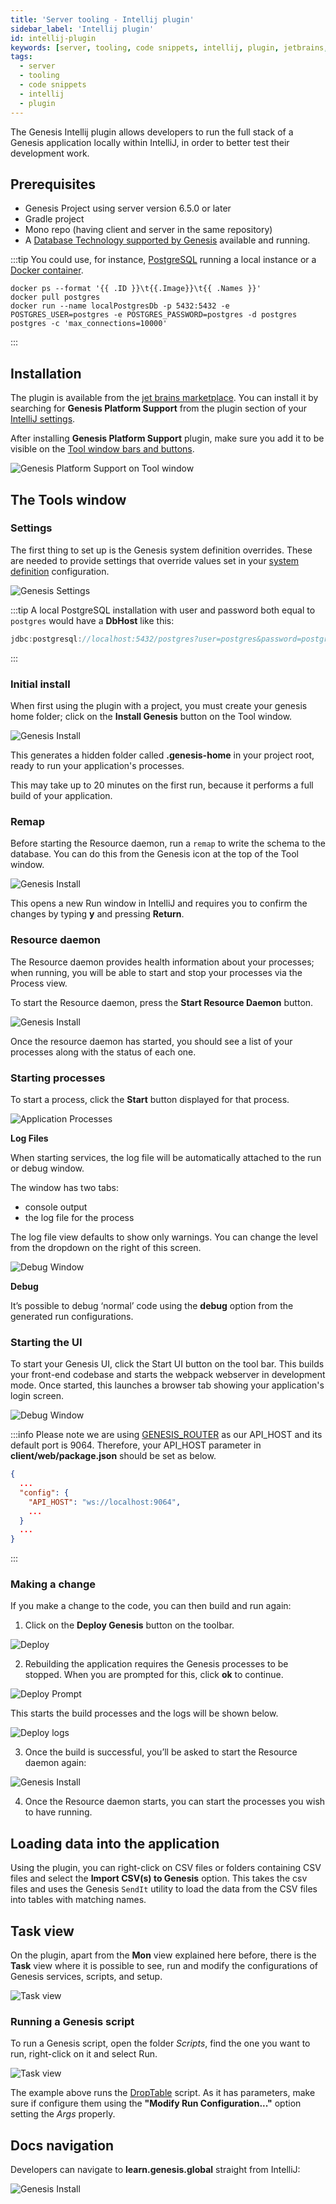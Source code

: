 ```yaml
---
title: 'Server tooling - Intellij plugin'
sidebar_label: 'Intellij plugin'
id: intellij-plugin
keywords: [server, tooling, code snippets, intellij, plugin, jetbrains, local]
tags:
  - server
  - tooling
  - code snippets
  - intellij
  - plugin  
---
```


The Genesis Intellij plugin allows developers to run the full stack of a Genesis application locally within IntelliJ, in order to better test their development work.

## Prerequisites

 - Genesis Project using server version 6.5.0 or later
 - Gradle project
 - Mono repo (having client and server in the same repository)
 - A [Database Technology supported by Genesis](../../../database/database-technology/overview/) available and running.

:::tip
You could use, for instance, [PostgreSQL](../../../database/database-technology/sql/#postgresql) running a local instance or a [Docker container](https://hub.docker.com/_/postgres).

```terminal
docker ps --format '{{ .ID }}\t{{.Image}}\t{{ .Names }}'
docker pull postgres
docker run --name localPostgresDb -p 5432:5432 -e POSTGRES_USER=postgres -e POSTGRES_PASSWORD=postgres -d postgres postgres -c 'max_connections=10000'
```
:::

## Installation

The plugin is available from the [jet brains marketplace](https://plugins.jetbrains.com/plugin/21131-genesis-platform-support). You can install it by searching for **Genesis Platform Support** from the plugin section of your [IntelliJ settings](https://www.jetbrains.com/help/idea/managing-plugins.html).

After installing **Genesis Platform Support** plugin, make sure you add it to be visible on the [Tool window bars and buttons](https://www.jetbrains.com/help/idea/tool-windows.html#bars_and_buttons).

![Genesis Platform Support on Tool window](/img/genesis-plugin-intellij-toolwindow.png)

## The Tools window

### Settings

The first thing to set up is the Genesis system definition overrides. These are needed to provide settings that override values set in your [system definition](/server/configuring-runtime/system-definitions/) configuration.

![Genesis Settings](/img/intellij-settings.png)

:::tip
A local PostgreSQL installation with user and password both equal to `postgres` would have a **DbHost** like this:
```kotlin
jdbc:postgresql://localhost:5432/postgres?user=postgres&password=postgres
```
:::

### Initial install

When first using the plugin with a project, you must create your genesis home folder; click on the **Install Genesis** button on the Tool window.

![Genesis Install](/img/intellij-install.png)

This generates a hidden folder called **.genesis-home** in your project root, ready to run your application's processes.

This may take up to 20 minutes on the first run, because it performs a full build of your application.

### Remap

Before starting the Resource daemon, run a `remap` to write the schema to the database. You can do this from the Genesis icon at the top of the Tool window.

![Genesis Install](/img/intellij-remap.png)

This opens a new Run window in IntelliJ and requires you to confirm the changes by typing **y** and pressing **Return**. 

### Resource daemon

The Resource daemon provides health information about your processes; when running, you will be able to start and stop your processes via the Process view. 

To start the Resource daemon, press the **Start Resource Daemon** button. 

![Genesis Install](/img/intellij-daemon.png)

Once the resource daemon has started, you should see a list of your processes along with the status of each one.

### Starting processes

To start a process, click the **Start** button displayed for that process.

![Application Processes](/img/intellij-processes.png)

**Log Files**

When starting services, the log file will be automatically attached to the run or debug window.

The window has two tabs:

- console output
- the log file for the process

The log file view defaults to show only warnings. You can change the level from the dropdown on the right of this screen. 

![Debug Window](/img/intellij-debug.png)

**Debug**

It’s possible to debug ‘normal’ code using the **debug** option from the generated run configurations.

### Starting the UI

To start your Genesis UI, click the Start UI button on the tool bar. This builds your front-end codebase and starts the webpack webserver in development mode. 
Once started, this launches a browser tab showing your application's login screen.

![Debug Window](/img/intellij-ui.png)

:::info
Please note we are using [GENESIS_ROUTER](../../../server/configuring-runtime/genesis-router/) as our API_HOST and its default port is 9064. Therefore, your API_HOST parameter in **client/web/package.json** should be set as below.

```json {4}
{
  ...
  "config": {
    "API_HOST": "ws://localhost:9064",
    ...
  }
  ...
}
```
:::


### Making a change

If you make a change to the code, you can then build and run again:

1. Click on the **Deploy Genesis** button on the toolbar.

![Deploy](/img/intellij-deploy1.png)

2. Rebuilding the application requires the Genesis processes to be stopped. When you are prompted for this, click **ok** to continue. 


![Deploy Prompt](/img/intellij-deploy2.png)

This starts the build processes and the logs will be shown below.

![Deploy logs](/img/intellij-deploy3.png)

3. Once the build is successful, you’ll be asked to start the Resource daemon again:

![Genesis Install](/img/intellij-daemon.png)

4. Once the Resource daemon starts, you can start the processes you wish to have running.

## Loading data into the application

Using the plugin, you can right-click on CSV files or folders containing CSV files and select the **Import CSV(s) to Genesis** option.
This takes the csv files and uses the Genesis `SendIt` utility to load the data from the CSV files into tables with matching names.

## Task view

On the plugin, apart from the **Mon** view explained here before, there is the **Task** view where it is possible to see, run and modify the configurations of Genesis services, scripts, and setup.

![Task view](/img/genesis-plugin-task-view.png)

### Running a Genesis script

To run a Genesis script, open the folder *Scripts*, find the one you want to run, right-click on it and select Run.

![Task view](/img/genesis-plugin-task-view-droptable.png)

The example above runs the [DropTable](../../../operations/commands/server-commands/#droptable) script. As it has parameters, make sure if configure them using the **"Modify Run Configuration..."** option setting the *Args* properly.

## Docs navigation

Developers can navigate to **learn.genesis.global** straight from IntelliJ:

![Genesis Install](/img/intellij-docs.png)

